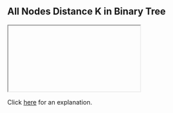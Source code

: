##  All Nodes Distance K in Binary Tree 

<iframe></iframe>

Click [here](Explanation.md) for an explanation.

